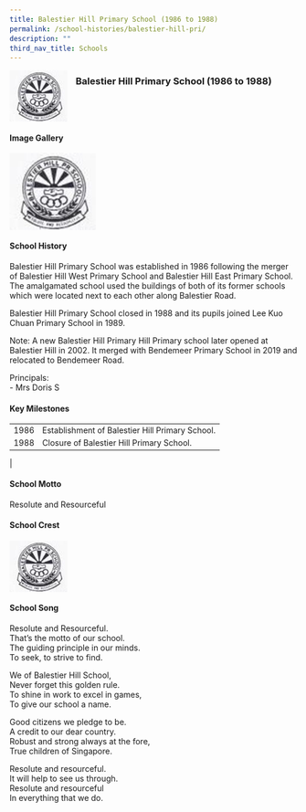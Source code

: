 ```yaml
---
title: Balestier Hill Primary School (1986 to 1988)
permalink: /school-histories/balestier-hill-pri/
description: ""
third_nav_title: Schools
---
```

<img src="/images/balestierhillprimary1.jpg" style="width:20%;margin-right:15px;" align = "left">

### **Balestier Hill Primary School (1986 to 1988)**

<br clear="left">

#### **Image Gallery**

<p><a href="https://staging.d1yxymztqoj7qn.amplifyapp.com/images/balestierhillprimary1.jpg">  
<img src="/images/balestierhillprimary1.jpg" style="width:30%;margin-right:15px;" align = "left">
</a></p>

<br clear="left">

#### **School History**
Balestier Hill Primary School was established in 1986 following the merger of Balestier Hill West Primary School and Balestier Hill East Primary School. The amalgamated school used the buildings of both of its former schools which were located next to each other along Balestier Road.  
  
Balestier Hill Primary School closed in 1988 and its pupils joined Lee Kuo Chuan Primary School in 1989.  
  
Note: A new Balestier Hill Primary Hill Primary school later opened at Balestier Hill in 2002. It merged with Bendemeer Primary School in 2019 and relocated to Bendemeer Road.

Principals:<br>
\- Mrs Doris S

#### **Key Milestones**

|  |  |
|:---:|---|
| 1986 | Establishment of Balestier Hill Primary School. |
| 1988 | Closure of Balestier Hill Primary School. |
|

#### **School Motto**
Resolute and Resourceful

#### **School Crest**
<img src="/images/balestierhillprimary1.jpg" style="width:20%;margin-right:15px;" align = "left">

<br clear="left">

#### **School Song**
Resolute and Resourceful.<br>
That’s the motto of our school.<br>
The guiding principle in our minds.<br>
To seek, to strive to find.
  
We of Balestier Hill School,<br>
Never forget this golden rule.<br>
To shine in work to excel in games,<br>
To give our school a name.
  
Good citizens we pledge to be.<br>
A credit to our dear country.<br>
Robust and strong always at the fore,<br>
True children of Singapore.
  
Resolute and resourceful.<br>
It will help to see us through.<br>
Resolute and resourceful<br>
In everything that we do.